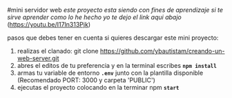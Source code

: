 #mini servidor web
_este proyecto esta siendo con fines de aprendizaje si te sirve aprender como lo he hecho yo te dejo el link aqui abajo_
(https://youtu.be/I17ln313Pjk)

pasos que debes tener en cuenta si quieres descargar este mini proyecto: 

1. realizas el clanado: git clone https://github.com/ybautistam/creando-un-web-server.git
2. abres el editos de tu preferencia y en la terminal escribes **`npm install`**
3. armas tu variable de entorno **`.env`** junto con la plantilla disponible (Recomendado PORT: 3000 y carpeta 'PUBLIC')
4. ejecutas el proyecto colocando en la terminar npm **`start`**
